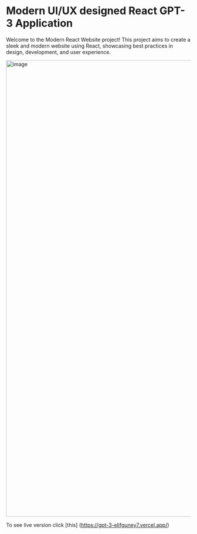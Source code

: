 # Modern UI/UX designed React GPT-3 Application

Welcome to the Modern React Website project! This project aims to create a sleek and modern website using React, showcasing best practices in design, development, and user experience.

<img width="1243" alt="image" src="https://github.com/elifguney7/react-GPT3-website/assets/93092434/45d7f2e1-0e6d-48d9-b520-31ea947e139e">

To see live version click [this] (https://gpt-3-elifguney7.vercel.app/)
